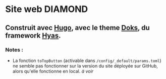 # Site web DIAMOND

## Construit avec [Hugo](https://gohugo.io), avec le theme [Doks](https://getdoks.org), du framework [Hyas](https://gethyas.com).

### Notes : 
- La fonction `toTopButton` (activable dans `/config/_default/params.toml`) ne semble pas fonctionner sur la version du site déployée sur GitHub, alors qu'elle fonctionne en local. _à voir_
